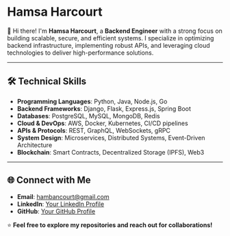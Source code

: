 # Hamsa Harcourt

👋 Hi there! I'm **Hamsa Harcourt**, a **Backend Engineer** with a strong focus on building scalable, secure, and efficient systems. I specialize in optimizing backend infrastructure, implementing robust APIs, and leveraging cloud technologies to deliver high-performance solutions.

---

## 🛠️ Technical Skills

- **Programming Languages**: Python, Java, Node.js, Go
- **Backend Frameworks**: Django, Flask, Express.js, Spring Boot
- **Databases**: PostgreSQL, MySQL, MongoDB, Redis
- **Cloud & DevOps**: AWS, Docker, Kubernetes, CI/CD pipelines
- **APIs & Protocols**: REST, GraphQL, WebSockets, gRPC
- **System Design**: Microservices, Distributed Systems, Event-Driven Architecture
- **Blockchain**: Smart Contracts, Decentralized Storage (IPFS), Web3

---

## 🌐 Connect with Me

- **Email**: [hambancourt@gmail.com](mailto:hambancourt@gmail.com)
- **LinkedIn**: [Your LinkedIn Profile](#)
- **GitHub**: [Your GitHub Profile](#)


⭐ **Feel free to explore my repositories and reach out for collaborations!**
